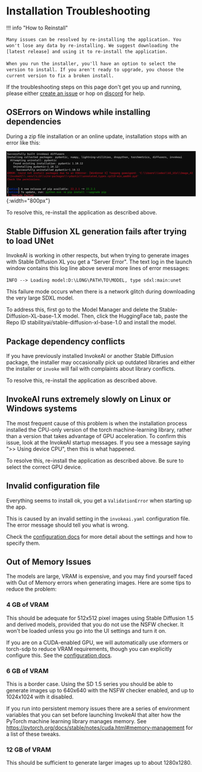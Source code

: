 # Installation Troubleshooting

!!! info "How to Reinstall"

    Many issues can be resolved by re-installing the application. You won't lose any data by re-installing. We suggest downloading the [latest release] and using it to re-install the application.

    When you run the installer, you'll have an option to select the version to install. If you aren't ready to upgrade, you choose the current version to fix a broken install.

If the troubleshooting steps on this page don't get you up and running, please either [create an issue] or hop on [discord] for help.

## OSErrors on Windows while installing dependencies

During a zip file installation or an online update, installation stops
with an error like this:

![broken-dependency-screenshot](../assets/troubleshooting/broken-dependency.png){:width="800px"}

To resolve this, re-install the application as described above.

## Stable Diffusion XL generation fails after trying to load UNet

InvokeAI is working in other respects, but when trying to generate
images with Stable Diffusion XL you get a "Server Error". The text log
in the launch window contains this log line above several more lines of
error messages:

`INFO --> Loading model:D:\LONG\PATH\TO\MODEL, type sdxl:main:unet`

This failure mode occurs when there is a network glitch during
downloading the very large SDXL model.

To address this, first go to the Model Manager and delete the
Stable-Diffusion-XL-base-1.X model. Then, click the HuggingFace tab,
paste the Repo ID stabilityai/stable-diffusion-xl-base-1.0 and install
the model.

## Package dependency conflicts

If you have previously installed InvokeAI or another Stable Diffusion
package, the installer may occasionally pick up outdated libraries and
either the installer or `invoke` will fail with complaints about
library conflicts.

To resolve this, re-install the application as described above.

## InvokeAI runs extremely slowly on Linux or Windows systems

The most frequent cause of this problem is when the installation
process installed the CPU-only version of the torch machine-learning
library, rather than a version that takes advantage of GPU
acceleration. To confirm this issue, look at the InvokeAI startup
messages. If you see a message saying ">> Using device CPU", then
this is what happened.

To resolve this, re-install the application as described above. Be sure to select the correct GPU device.

## Invalid configuration file

Everything seems to install ok, you get a `ValidationError` when starting up the app.

This is caused by an invalid setting in the `invokeai.yaml` configuration file. The error message should tell you what is wrong.

Check the [configuration docs] for more detail about the settings and how to specify them.

## Out of Memory Issues

The models are large, VRAM is expensive, and you may find yourself
faced with Out of Memory errors when generating images. Here are some
tips to reduce the problem:

### 4 GB of VRAM

This should be adequate for 512x512 pixel images using Stable Diffusion 1.5
and derived models, provided that you do not use the NSFW checker. It won't be loaded unless you go into the UI settings and turn it on.

If you are on a CUDA-enabled GPU, we will automatically use xformers or torch-sdp to reduce VRAM requirements, though you can explicitly configure this. See the [configuration docs].

### 6 GB of VRAM

This is a border case. Using the SD 1.5 series you should be able to
generate images up to 640x640 with the NSFW checker enabled, and up to
1024x1024 with it disabled.

If you run into persistent memory issues there are a series of
environment variables that you can set before launching InvokeAI that
alter how the PyTorch machine learning library manages memory. See
<https://pytorch.org/docs/stable/notes/cuda.html#memory-management> for
a list of these tweaks.

### 12 GB of VRAM

This should be sufficient to generate larger images up to about 1280x1280.

[create an issue]: https://github.com/invoke-ai/InvokeAI/issues
[discord]: https://discord.gg/ZmtBAhwWhy
[configuration docs]: ../features/CONFIGURATION.md
